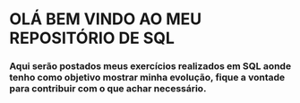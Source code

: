 # OLÁ BEM VINDO AO MEU REPOSITÓRIO DE SQL

### Aqui serão postados meus exercícios realizados em SQL aonde tenho como objetivo mostrar minha evolução, fique a vontade para contribuir com o que achar necessário.
